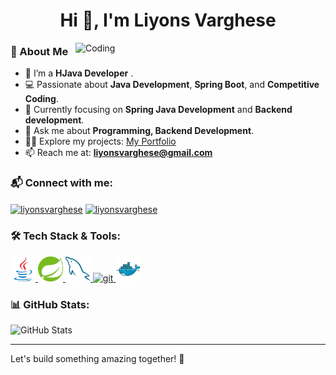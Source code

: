 <h1 align="center">Hi 👋, I'm Liyons Varghese</h1>

<img align="right" alt="Coding" width="400" src="https://c.tenor.com/flflC6GFzO8AAAAd/sultan-alrefaei-programmer.gif">

### 🚀 About Me

- 🌱 I’m a **HJava Developer** .
- 💻 Passionate about **Java Development**, **Spring Boot**, and **Competitive Coding**.
- 🎯 Currently focusing on **Spring Java Development** and **Backend development**.
- 💬 Ask me about **Programming, Backend Development**.
- 👨‍💻 Explore my projects: [My Portfolio](https://liyonsvarghese.netlify.app/)
- 📫 Reach me at: **liyonsvarghese@gmail.com**

### 📬 Connect with me:

<p align="left">
<a href="https://linkedin.com/in/liyonsvarghese" target="blank"><img align="center" src="https://raw.githubusercontent.com/rahuldkjain/github-profile-readme-generator/master/src/images/icons/Social/linked-in-alt.svg" alt="liyonsvarghese" height="30" width="40" /></a>
<a href="https://www.hackerrank.com/liyonsvarghese" target="blank"><img align="center" src="https://raw.githubusercontent.com/rahuldkjain/github-profile-readme-generator/master/src/images/icons/Social/hackerrank.svg" alt="liyonsvarghese" height="30" width="40" /></a>
</p>

### 🛠️ Tech Stack & Tools:

<p align="left">
  <a href="https://www.java.com" target="_blank"> <img src="https://raw.githubusercontent.com/devicons/devicon/master/icons/java/java-original.svg" alt="java" width="40" height="40"/> </a>
  <a href="https://spring.io/projects/spring-boot" target="_blank"> <img src="https://raw.githubusercontent.com/devicons/devicon/master/icons/spring/spring-original.svg" alt="spring-boot" width="40" height="40"/> </a>
  <a href="https://www.mysql.com/" target="_blank"> <img src="https://raw.githubusercontent.com/devicons/devicon/master/icons/mysql/mysql-original.svg" alt="mysql" width="40" height="40"/> </a>
  <a href="https://git-scm.com/" target="_blank"> <img src="https://www.vectorlogo.zone/logos/git-scm/git-scm-icon.svg" alt="git" width="40" height="40"/> </a>
  <a href="https://www.docker.com/" target="_blank"> <img src="https://raw.githubusercontent.com/devicons/devicon/master/icons/docker/docker-original.svg" alt="docker" width="40" height="40"/> </a>
</p>

### 📊 GitHub Stats:

<p align="left">
  <img src="https://github-readme-stats.vercel.app/api?username=liyonsvarghese&show_icons=true&theme=dark" alt="GitHub Stats"/>
</p>

---

Let's build something amazing together! 🚀

